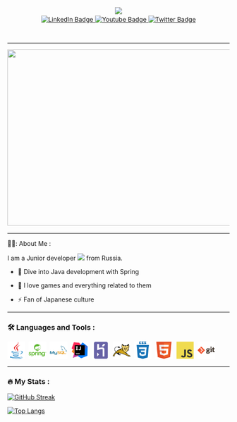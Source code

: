 <div id="header" align="center">
  <img src="https://media.giphy.com/media/9Y1wF3wx1Dex8w9wxL/giphy.gif" width="330"/>
</div>
<div id="badges" align="center">
  <a href="https://www.youtube.com/watch?v=dQw4w9WgXcQ&ab_channel=RickAstley">
    <img src="https://img.shields.io/badge/LinkedIn-blue?style=for-the-badge&logo=linkedin&logoColor=white" alt="LinkedIn Badge"/>
  </a>
  <a href="https://www.youtube.com/watch?v=dQw4w9WgXcQ&ab_channel=RickAstley">
    <img src="https://img.shields.io/badge/YouTube-red?style=for-the-badge&logo=youtube&logoColor=white" alt="Youtube Badge"/>
  </a>
  <a href="https://www.youtube.com/watch?v=dQw4w9WgXcQ&ab_channel=RickAstley">
    <img src="https://img.shields.io/badge/Twitter-blue?style=for-the-badge&logo=twitter&logoColor=white" alt="Twitter Badge"/>
  </a>
  
<img src="https://komarev.com/ghpvc/?username=ILYCH404&style=flat-square&color=yellow" alt=""/></div>

---
<div align="center">
  <img src="https://media.giphy.com/media/RfyXHhaWOP5gHcYfXX/giphy.gif" width="700" height="400"/>
</div>

---

:man_technologist:: About Me :

I am a Junior developer <img src="https://media.giphy.com/media/WUlplcMpOCEmTGBtBW/giphy.gif" width="30"> from Russia.
- :telescope: Dive into Java development with Spring

- :seedling: I love games and everything related to them

- :zap: Fan of Japanese culture

---

### :hammer_and_wrench: Languages and Tools :

  <img src="https://github.com/devicons/devicon/blob/master/icons/java/java-original.svg" title="java"  alt="java" width="40" height="40"/>&nbsp;
  <img src="https://github.com/devicons/devicon/blob/master/icons/spring/spring-original-wordmark.svg" title="Spring" alt="Spring" width="40" height="40"/>&nbsp;
  <img src="https://github.com/devicons/devicon/blob/master/icons/mysql/mysql-original-wordmark.svg" title="MySQL"  alt="MySQL" width="40" height="40"/>&nbsp;
  <img src="https://github.com/devicons/devicon/blob/master/icons/intellij/intellij-original.svg" title="Idea"  alt="Idea" width="40" height="40"/>&nbsp;
  <img src="https://github.com/devicons/devicon/blob/master/icons/heroku/heroku-plain.svg" title="heroku"  alt="heroku" width="40" height="40"/>&nbsp;
  <img src="https://github.com/devicons/devicon/blob/master/icons/tomcat/tomcat-original.svg" title="Tomcat"  alt="Tomcat" width="40" height="40"/>&nbsp;
  <img src="https://github.com/devicons/devicon/blob/master/icons/css3/css3-plain-wordmark.svg"  title="CSS3" alt="CSS" width="40" height="40"/>&nbsp;
  <img src="https://github.com/devicons/devicon/blob/master/icons/html5/html5-original.svg" title="HTML5" alt="HTML" width="40" height="40"/>&nbsp;
  <img src="https://github.com/devicons/devicon/blob/master/icons/javascript/javascript-original.svg" title="JavaScript" alt="JavaScript" width="40" height="40"/>&nbsp;
  <img src="https://github.com/devicons/devicon/blob/master/icons/git/git-original-wordmark.svg" title="Git" alt="Git" width="40" height="40"/>
  </div>
 
  ---

### :fire: My Stats :
[![GitHub Streak](http://github-readme-streak-stats.herokuapp.com?user=ILYCH404&theme=dark&background=000000)](https://git.io/streak-stats)

[![Top Langs](https://github-readme-stats.vercel.app/api/top-langs/?username=ILYCH404&layout=compact&theme=vision-friendly-dark)](https://github.com/anuraghazra/github-readme-stats)

